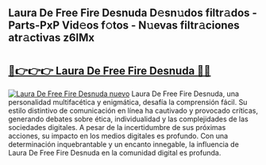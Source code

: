 ## Laura De Free Fire Desnuda D𝚎sn𝚞dos filtr𝚊dos - Parts-PxP Vid𝚎os f𝚘tos - N𝚞evas filtr𝚊ciones atr𝚊ctivas z6lMx

# <h2><a href="http://mb605vd.tromn.icu/?c=Laura+De+Free+Fire+Desnuda">🔗👉👉👉 Laura De Free Fire Desnuda 🔗🔗</a></h2>

[![Laura De Free Fire Desnuda nuevo](https://i.imgur.com/pEAQMta.gif)](http://mb605vd.tromn.icu/?c=Laura+De+Free+Fire+Desnuda)
Laura De Free Fire Desnuda, una personalidad multifacética y enigmática, desafía la comprensión fácil. Su estilo distintivo de comunicación en línea ha cautivado y provocado críticas, generando debates sobre ética, individualidad y las complejidades de las sociedades digitales. A pesar de la incertidumbre de sus próximas acciones, su impacto en los medios digitales es profundo. Con una determinación inquebrantable y un encanto innegable, la influencia de Laura De Free Fire Desnuda en la comunidad digital es profunda.
